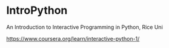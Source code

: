 # IntroPython
An Introduction to Interactive Programming in Python, Rice Uni

https://www.coursera.org/learn/interactive-python-1/
